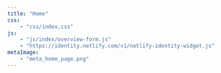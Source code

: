 ```yaml
---
title: "Home"
css: 
    - "css/index.css"
js: 
    - "js/index/overview-form.js"
    - "https://identity.netlify.com/v1/netlify-identity-widget.js"
metaImage:
    - "meta_home_page.png"
---
```

